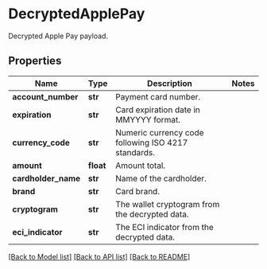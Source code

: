 # DecryptedApplePay

Decrypted Apple Pay payload.
## Properties
Name | Type | Description | Notes
------------ | ------------- | ------------- | -------------
**account_number** | **str** | Payment card number. | 
**expiration** | **str** | Card expiration date in MMYYYY format. | 
**currency_code** | **str** | Numeric currency code following ISO 4217 standards. | 
**amount** | **float** | Amount total. | 
**cardholder_name** | **str** | Name of the cardholder. | 
**brand** | **str** | Card brand. | 
**cryptogram** | **str** | The wallet cryptogram from the decrypted data. | 
**eci_indicator** | **str** | The ECI indicator from the decrypted data. | 

[[Back to Model list]](../README.md#documentation-for-models) [[Back to API list]](../README.md#documentation-for-api-endpoints) [[Back to README]](../README.md)



